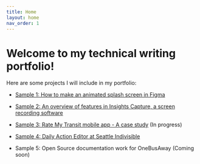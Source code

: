 ```yaml
---
title: Home
layout: home
nav_order: 1
---
```


# Welcome to my technical writing portfolio!

Here are some projects I will include in my portfolio:
* [Sample 1: How to make an animated splash screen in Figma](./figma_animation/figma_animation.md)

* [Sample 2: An overview of features in Insights Capture, a screen recording software](./insights_capture/insights_capture.md)

* [Sample 3: Rate My Transit mobile app - A case study](./rate_my_transit/rate_my_transit_case_study.md) (In progress)

* [Sample 4: Daily Action Editor at Seattle Indivisible](https://seattleindivisible.com/daily-actions/)

* Sample 5: Open Source documentation work for OneBusAway (Coming soon)
